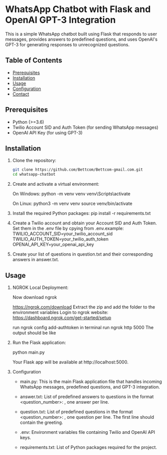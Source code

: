 # WhatsApp Chatbot with Flask and OpenAI GPT-3 Integration

This is a simple WhatsApp chatbot built using Flask that responds to user messages, provides answers to predefined questions, and uses OpenAI's GPT-3 for generating responses to unrecognized questions.

## Table of Contents

- [Prerequisites](#prerequisites)
- [Installation](#installation)
- [Usage](#usage)
- [Configuration](#configuration)
- [Contact](#contact)

## Prerequisites

- Python (>=3.6)
- Twilio Account SID and Auth Token (for sending WhatsApp messages)
- OpenAI API Key (for using GPT-3)

## Installation

1. Clone the repository:

   ```bash
   git clone https://github.com/Bettcom/Bettcom-gmail.com.git
   cd whatsapp-chatbot

   ```

2. Create and activate a virtual environment:

   On Windows:
   python -m venv venv
   venv\Scripts\activate

   On Linux:
   python3 -m venv venv
   source venv/bin/activate

3. Install the required Python packages:
   pip install -r requirements.txt

4. Create a Twilio account and obtain your Account SID and Auth Token. Set them in the .env file by cpying from .env.example:
   TWILIO_ACCOUNT_SID=your_twilio_account_sid
   TWILIO_AUTH_TOKEN=your_twilio_auth_token
   OPENAI_API_KEY=your_openai_api_key

5. Create your list of questions in question.txt and their corresponding answers in answer.txt.

## Usage

1. NGROK Local Deployment:

   Now download ngrok

    https://ngrok.com/download
    Extract the zip and add the folder to the environment variables
    Login to ngrok website: https://dashboard.ngrok.com/get-started/setup

    run ngrok config add-authtoken in terminal
    run ngrok http 5000
    The output should be like
    


2. Run the Flask application:

   python main.py

   Your Flask app will be available at http://localhost:5000.

3. Configuration

   - main.py: This is the main Flask application file that handles incoming WhatsApp messages, predefined questions, and GPT-3 integration.

   - answer.txt: List of predefined answers to questions in the format <question_number>: <answer>, one answer per line.

   - question.txt: List of predefined questions in the format <question_number>: <question>, one question per line. The first line should contain the greeting.

   - .env: Environment variables file containing Twilio and OpenAI API keys.

   - requirements.txt: List of Python packages required for the project.
